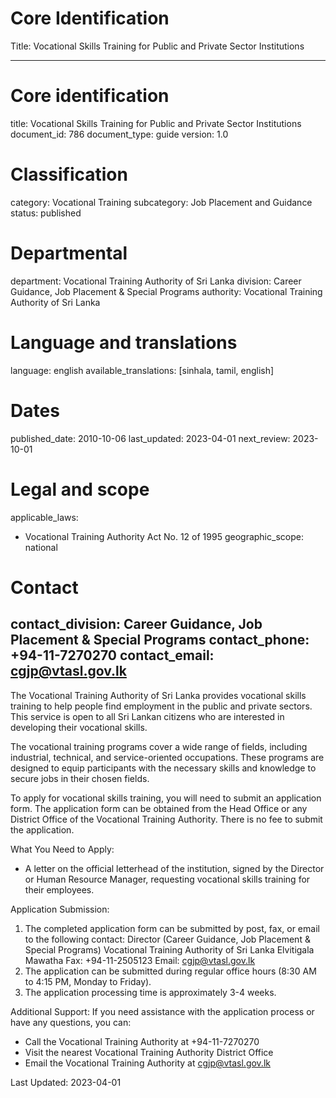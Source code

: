 # Core Identification
Title: Vocational Skills Training for Public and Private Sector Institutions

---
# Core identification
title: Vocational Skills Training for Public and Private Sector Institutions
document_id: 786
document_type: guide
version: 1.0

# Classification
category: Vocational Training
subcategory: Job Placement and Guidance
status: published

# Departmental
department: Vocational Training Authority of Sri Lanka
division: Career Guidance, Job Placement & Special Programs
authority: Vocational Training Authority of Sri Lanka

# Language and translations
language: english
available_translations: [sinhala, tamil, english]

# Dates
published_date: 2010-10-06
last_updated: 2023-04-01
next_review: 2023-10-01

# Legal and scope
applicable_laws:
 - Vocational Training Authority Act No. 12 of 1995
geographic_scope: national

# Contact
contact_division: Career Guidance, Job Placement & Special Programs
contact_phone: +94-11-7270270
contact_email: cgjp@vtasl.gov.lk
---

The Vocational Training Authority of Sri Lanka provides vocational skills training to help people find employment in the public and private sectors. This service is open to all Sri Lankan citizens who are interested in developing their vocational skills.

The vocational training programs cover a wide range of fields, including industrial, technical, and service-oriented occupations. These programs are designed to equip participants with the necessary skills and knowledge to secure jobs in their chosen fields.

To apply for vocational skills training, you will need to submit an application form. The application form can be obtained from the Head Office or any District Office of the Vocational Training Authority. There is no fee to submit the application.

What You Need to Apply:
- A letter on the official letterhead of the institution, signed by the Director or Human Resource Manager, requesting vocational skills training for their employees.

Application Submission:
1. The completed application form can be submitted by post, fax, or email to the following contact:
   Director (Career Guidance, Job Placement & Special Programs)
   Vocational Training Authority of Sri Lanka
   Elvitigala Mawatha
   Fax: +94-11-2505123
   Email: cgjp@vtasl.gov.lk
2. The application can be submitted during regular office hours (8:30 AM to 4:15 PM, Monday to Friday).
3. The application processing time is approximately 3-4 weeks.

Additional Support:
If you need assistance with the application process or have any questions, you can:
- Call the Vocational Training Authority at +94-11-7270270
- Visit the nearest Vocational Training Authority District Office
- Email the Vocational Training Authority at cgjp@vtasl.gov.lk

Last Updated: 2023-04-01